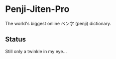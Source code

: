 # Penji-Jiten-Pro
The world's biggest online ペン字 (penji) dictionary.

## Status
Still only a twinkle in my eye...
